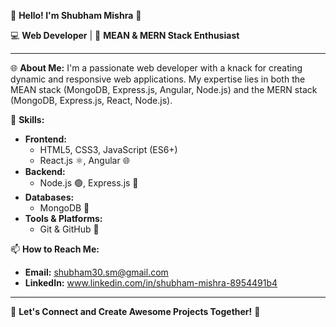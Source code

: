 👋 **Hello! I'm Shubham Mishra** 👋

💻 **Web Developer** | 🚀 **MEAN & MERN Stack Enthusiast**

---

🌐 **About Me:**
I'm a passionate web developer with a knack for creating dynamic and responsive web applications. My expertise lies in both the MEAN stack (MongoDB, Express.js, Angular, Node.js) and the MERN stack (MongoDB, Express.js, React, Node.js).

🚀 **Skills:**
- **Frontend:** 
  - HTML5, CSS3, JavaScript (ES6+)
  - React.js ⚛️, Angular 🌐
- **Backend:** 
  - Node.js 🟢, Express.js 🚀
- **Databases:** 
  - MongoDB 🍃
- **Tools & Platforms:**
  - Git & GitHub 🐙

📫 **How to Reach Me:**
- **Email:** shubham30.sm@gmail.com
- **LinkedIn:** www.linkedin.com/in/shubham-mishra-8954491b4

---

🌟 **Let's Connect and Create Awesome Projects Together!** 🌟


<!---
Batdroid30/Batdroid30 is a ✨ special ✨ repository because its `README.md` (this file) appears on your GitHub profile.
You can click the Preview link to take a look at your changes.
--->
